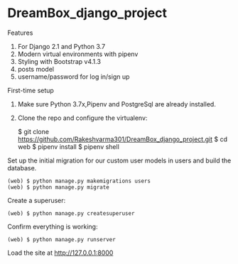 # DreamBox_django_project
Features

1) For Django 2.1 and Python 3.7
2) Modern virtual environments with pipenv
3) Styling with Bootstrap v4.1.3
4) posts model
5) username/password for log in/sign up

First-time setup

1) Make sure Python 3.7x,Pipenv and PostgreSql are already installed.
2) Clone the repo and configure the virtualenv:

	$ git clone https://github.com/Rakeshvarma301/DreamBox_django_project.git
	$ cd web
	$ pipenv install
	$ pipenv shell

Set up the initial migration for our custom user models in users and build the database.

	(web) $ python manage.py makemigrations users
	(web) $ python manage.py migrate

Create a superuser:
	
	(web) $ python manage.py createsuperuser

Confirm everything is working:

	(web) $ python manage.py runserver
	
Load the site at http://127.0.0.1:8000
